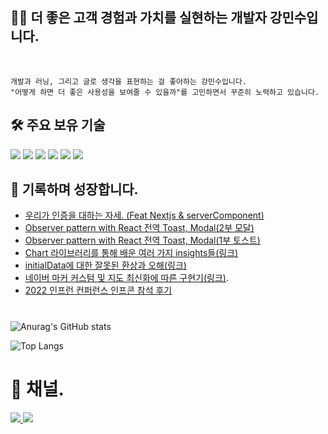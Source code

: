<div align="left">


## 🏃🏻 더 좋은 고객 경험과 가치를 실현하는 개발자 강민수입니다.  
	
</br>

	개발과 러닝, 그리고 글로 생각을 표현하는 걸 좋아하는 강민수입니다. 
	"어떻게 하면 더 좋은 사용성을 보여줄 수 있을까"를 고민하면서 꾸준히 노력하고 있습니다. 


## 🛠 주요 보유 기술

<img src="https://img.shields.io/badge/javascript-F7DF1E?style=for-the-badge&logo=javascript&logoColor=black">
<img src="https://img.shields.io/badge/typescript-3178C6?style=for-the-badge&logo=typescript&logoColor=black">
<img src="https://img.shields.io/badge/react-61DAFB?style=for-the-badge&logo=react&logoColor=black">
<img src="https://img.shields.io/badge/next.js-00000?style=for-the-badge&logo=next.js&logoColor=black">
<img src="https://img.shields.io/badge/reactquery-FF4154?style=for-the-badge&logo=reactquery&logoColor=black">
<img src="https://img.shields.io/badge/recoil-3178C6?style=for-the-badge&logo=recoil&logoColor=white">


## 📖 기록하며 성장합니다.

- [우리가 인증을 대하는 자세. (Feat Nextjs & serverComponent)](https://velog.io/@minsu8834/%EC%9A%B0%EB%A6%AC%EA%B0%80-%EC%9D%B8%EC%A6%9D%EC%9D%84-%EB%8C%80%ED%95%98%EB%8A%94-%EC%9E%90%EC%84%B8.-Feat-Nextjs-serverComponent)
- [Observer pattern with React 전역 Toast, Modal(2부 모달)](https://velog.io/@minsu8834/Observer-pattern-with-React-%EC%A0%84%EC%97%AD-Toast-Modal2%EB%B6%80-%EB%AA%A8%EB%8B%AC)
- [Observer pattern with React 전역 Toast, Modal(1부 토스트)](https://velog.io/@minsu8834/Observer-pattern-with-Toast-Modal)
- [Chart 라이브러리를 통해 배운 여러 가지 insights들(링크)](https://velog.io/@minsu8834/Insights-At-Chart)
- [initialData에 대한 잘못된 환상과 오해(링크)](https://velog.io/@minsu8834/initialData%EC%99%80-prefetchQuery%EB%A5%BC-%EB%8C%80%ED%95%98%EB%8A%94-%EC%9A%B0%EB%A6%AC%EC%9D%98-%EC%9E%90%EC%84%B8feat.-tanstack-query)
- [네이버 마커 커스텀 및 지도 최신화에 따른 구현기(링크)](https://chisel-tire-a0d.notion.site/What-s-about-Map-feat-4a8738816ca7496484a81cf921ca2e96?pvs=4).
- [2022 인프런 컨퍼런스 인프콘 참석 후기](https://chisel-tire-a0d.notion.site/2022-Infcon-My-first-Developer-Conference-d4632a2f3c9d4e3da963d13aa5a504ac)


#
<!-- [![minsu kang's github stats](https://github-readme-stats.vercel.app/api?username=minchodang&show_icons=true&theme=aura) -->
	
![Anurag's GitHub stats](https://github-readme-stats.vercel.app/api?username=minchodang&count_private=true&show_icons=true&theme=aura)


![Top Langs](https://github-readme-stats.vercel.app/api/top-langs/?username=minchodang&layout=compact&theme=tokyonight)

#

# 📮 채널. 
<a href="https://chisel-tire-a0d.notion.site/ecd8454461754d5780501a92ba1e0272">
<img src="https://img.shields.io/badge/notion-FFFFFF?style=for-the-badge&logo=notion&logoColor=black">
</a>
<a href="https://velog.io/@minsu8834">
<img src="https://img.shields.io/badge/velog-00000?style=for-the-badge&logo=velog&logoColor=black">
</a>

</div>
